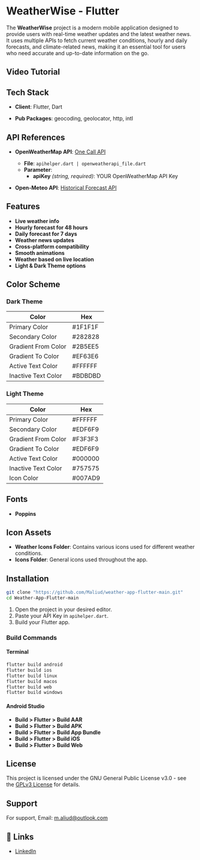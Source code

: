 # WeatherWise - Flutter

The **WeatherWise** project is a modern mobile application designed to provide users with real-time weather updates and the latest weather news. It uses multiple APIs to fetch current weather conditions, hourly and daily forecasts, and climate-related news, making it an essential tool for users who need accurate and up-to-date information on the go.

## Video Tutorial


## Tech Stack

- **Client**: Flutter, Dart

- **Pub Packages**: geocoding, geolocator, http, intl

## API References

- **OpenWeatherMap API**: [One Call API](https://openweathermap.org/api/one-call-3)
  - **File**: `apihelper.dart | openweatherapi_file.dart`
  - **Parameter**: 
    - **apiKey** *(string, required)*: YOUR OpenWeatherMap API Key

- **Open-Meteo API**: [Historical Forecast API](https://open-meteo.com/en/docs/historical-forecast-api#start_date=2024-08-07&timezone=auto)

## Features

- **Live weather info**
- **Hourly forecast for 48 hours**
- **Daily forecast for 7 days**
- **Weather news updates**
- **Cross-platform compatibility**
- **Smooth animations**
- **Weather based on live location**
- **Light & Dark Theme options**

## Color Scheme

### Dark Theme
| Color                | Hex        |
|----------------------|------------|
| Primary Color        | #1F1F1F    |
| Secondary Color      | #282828    |
| Gradient From Color  | #2B5EE5    |
| Gradient To Color    | #EF63E6    |
| Active Text Color    | #FFFFFF    |
| Inactive Text Color  | #BDBDBD    |

### Light Theme
| Color                | Hex        |
|----------------------|------------|
| Primary Color        | #FFFFFF    |
| Secondary Color      | #EDF6F9    |
| Gradient From Color  | #F3F3F3    |
| Gradient To Color    | #EDF6F9    |
| Active Text Color    | #000000    |
| Inactive Text Color  | #757575    |
| Icon Color           | #007AD9    |

## Fonts

- **Poppins**

## Icon Assets

- **Weather Icons Folder**: Contains various icons used for different weather conditions.
- **Icons Folder**: General icons used throughout the app.

## Installation

```bash
git clone "https://github.com/Maliud/weather-app-flutter-main.git"
cd Weather-App-Flutter-main
```

1. Open the project in your desired editor.
2. Paste your API Key in `apihelper.dart`.
3. Build your Flutter app.

### Build Commands

#### Terminal

```bash
flutter build android
flutter build ios
flutter build linux
flutter build macos
flutter build web
flutter build windows
```

#### Android Studio

- **Build > Flutter > Build AAR**
- **Build > Flutter > Build APK**
- **Build > Flutter > Build App Bundle**
- **Build > Flutter > Build iOS**
- **Build > Flutter > Build Web**

## License

This project is licensed under the GNU General Public License v3.0 - see the [GPLv3 License](https://www.gnu.org/licenses/gpl-3.0.en.html) for details.

## Support

For support, Email: m.aliud@outlook.com

## 🔗 Links

- [LinkedIn](https://www.linkedin.com/in/m-waqas-zafar-645988293/)
